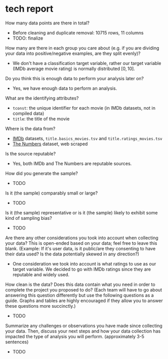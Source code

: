 # tech report

How many data points are there in total?

- Before cleaning and duplicate removal: 10715 rows, 11 columns
- TODO: finalize

How many are there in each group you care about (e.g. if you are dividing your data into positive/negative examples, are they split evenly)?

- We don't have a classification target variable, rather our target variable (IMDb average movie rating) is normally distributed $[0, 10]$.

Do you think this is enough data to perform your analysis later on?

- Yes, we have enough data to perform an analysis.

What are the identifying attributes?

- `tconst`: the unique identifier for each movie (in IMDb datasets, not in compiled data)
- `title`: the title of the movie

Where is the data from?

- [IMDb](https://developer.imdb.com/non-commercial-datasets/) datasets, `title.basics_movies.tsv` and `title.ratings_movies.tsv`
- [The Numbers](https://www.the-numbers.com/movie/budgets/all) dataset, web scraped

Is the source reputable?

- Yes, both IMDb and The Numbers are reputable sources.

How did you generate the sample?

- TODO

Is it (the sample) comparably small or large?

- TODO

Is it (the sample) representative or is it (the sample) likely to exhibit some kind of sampling bias?

- TODO

Are there any other considerations you took into account when collecting your data? This is open-ended based on your data; feel free to leave this blank. (Example: If it's user data, is it public/are they consenting to have their data used? Is the data potentially skewed in any direction?)

- One consideration we took into account is what ratings to use as our target variable. We decided to go with IMDb ratings since they are reputable and widely used.

How clean is the data? Does this data contain what you need in order to complete the project you proposed to do? (Each team will have to go about answering this question differently but use the following questions as a guide. Graphs and tables are highly encouraged if they allow you to answer these questions more succinctly.)

- TODO

Summarize any challenges or observations you have made since collecting your data. Then, discuss your next steps and how your data collection has impacted the type of analysis you will perform. (approximately 3-5 sentences)

- TODO
